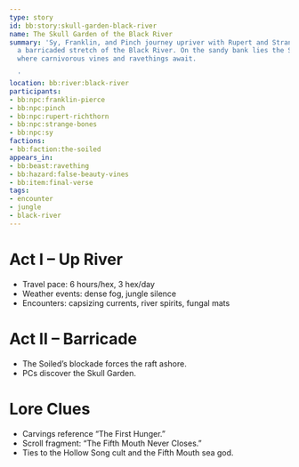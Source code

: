 ```yaml
---
type: story
id: bb:story:skull-garden-black-river
name: The Skull Garden of the Black River
summary: 'Sy, Franklin, and Pinch journey upriver with Rupert and Strange Bones, reaching
  a barricaded stretch of the Black River. On the sandy bank lies the Skull Garden,
  where carnivorous vines and ravethings await.

  '
location: bb:river:black-river
participants:
- bb:npc:franklin-pierce
- bb:npc:pinch
- bb:npc:rupert-richthorn
- bb:npc:strange-bones
- bb:npc:sy
factions:
- bb:faction:the-soiled
appears_in:
- bb:beast:ravething
- bb:hazard:false-beauty-vines
- bb:item:final-verse
tags:
- encounter
- jungle
- black-river
---
```

# Act I – Up River
- Travel pace: 6 hours/hex, 3 hex/day
- Weather events: dense fog, jungle silence
- Encounters: capsizing currents, river spirits, fungal mats

# Act II – Barricade
- The Soiled’s blockade forces the raft ashore.
- PCs discover the Skull Garden.

# Lore Clues
- Carvings reference “The First Hunger.”
- Scroll fragment: “The Fifth Mouth Never Closes.”
- Ties to the Hollow Song cult and the Fifth Mouth sea god.
